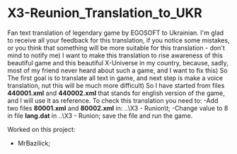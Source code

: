 # X3-Reunion_Translation_to_UKR
  Fan text translation of legendary game by EGOSOFT to Ukrainian. I'm glad to receive all your feedback for this translation, if you notice some mistakes, or you think that something will be more suitable for this translation - don't mind to notify me)
I want to make this translation to rise awareness of this beautiful game and this beautiful X-Universe in my country, because, sadly, most of my friend never heard about such a game, and I want to fix this) So The first goal is to translate all text in game, and next step is make a voice translation, nut this will be much more difficult)
  So I have started from files **440001.xml** and **440002.xml** that stands for english version of the game, and I will use it as reference.
 To check this translation you need to:
  -Add two files **80001.xml** and **80002.xml** in: ..\X3 - Runion\t;
  -Change value to 8 in file **lang.dat** in ..\X3 - Runion; save the file and run the game.

Worked on this project:
 - MrBazilick;
